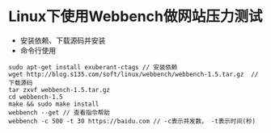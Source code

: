 # Linux下使用Webbench做网站压力测试

* 安装依赖、下载源码并安装
* 命令行使用

``` shell
sudo apt-get install exuberant-ctags // 安装依赖
wget http://blog.s135.com/soft/linux/webbench/webbench-1.5.tar.gz  // 下载源码
tar zxvf webbench-1.5.tar.gz  
cd webbench-1.5  
make && sudo make install
webbench --get // 查看指令帮助
webbench -c 500 -t 30 https://baidu.com // -c表示并发数， -t表示时间(秒)
```
